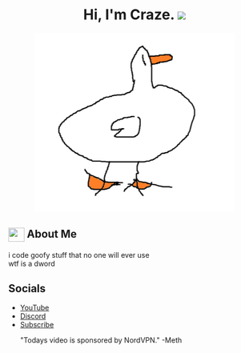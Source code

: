 <h1 align="center">
    Hi, I'm Craze. <img src="https://user-images.githubusercontent.com/24259194/165423237-4c69cb8e-1ccb-4630-9f98-81291e10723b.gif" width="30px">
</h1>
<p align="center">
</p>

<p align="center">
	<img src="https://github.com/xdCraze/xdCraze/blob/main/literallyme.png" width="400px"> 
</p>

## <img align="center" src="https://user-images.githubusercontent.com/24259194/165718575-df34c1f7-2651-414c-b98d-e5f9a72cd4e8.svg" width="32" height="28"/> About Me

i code goofy stuff that no one will ever use
 <br>
wtf is a dword

## Socials

<ul>
	<li><a href="https://www.youtube.com/@xdcraze">YouTube</a></li>
	<li><a href="https://discord.gg/Uw48gqKxNF">Discord</a></li>
	<li><a href="youtube.com/channel/UCt6kAPiINv7nBSrPTRurWwA?sub_confirmation=1">Subscribe</a><br>

"Todays video is sponsored by NordVPN."
                          -Meth
